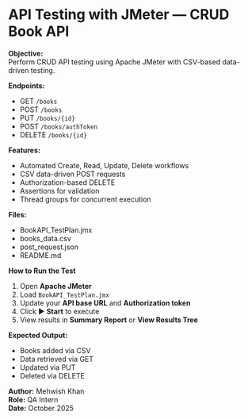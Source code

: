 # API Testing with JMeter — CRUD Book API

**Objective:**  
Perform CRUD API testing using Apache JMeter with CSV-based data-driven testing.

**Endpoints:**
- GET `/books`
- POST `/books`
- PUT `/books/{id}`
- POST `/books/authToken`
- DELETE `/books/{id}`


**Features:**
- Automated Create, Read, Update, Delete workflows  
- CSV data-driven POST requests  
- Authorization-based DELETE  
- Assertions for validation  
- Thread groups for concurrent execution  

**Files:**
- BookAPI_TestPlan.jmx  
- books_data.csv  
- post_request.json  
- README.md

**How to Run the Test**

1. Open **Apache JMeter**
2. Load `BookAPI_TestPlan.jmx`
3. Update your **API base URL** and **Authorization token**
4. Click ▶️ **Start** to execute
5. View results in **Summary Report** or **View Results Tree**

**Expected Output:**
- Books added via CSV  
- Data retrieved via GET  
- Updated via PUT  
- Deleted via DELETE  

**Author:** Mehwish Khan  
**Role:** QA Intern  
**Date:** October 2025
